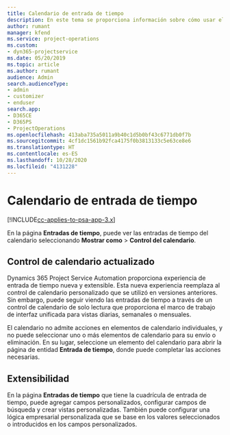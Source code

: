 ```yaml
---
title: Calendario de entrada de tiempo
description: En este tema se proporciona información sobre cómo usar el calendario de entrada de tiempo.
author: rumant
manager: kfend
ms.service: project-operations
ms.custom:
- dyn365-projectservice
ms.date: 05/20/2019
ms.topic: article
ms.author: rumant
audience: Admin
search.audienceType:
- admin
- customizer
- enduser
search.app:
- D365CE
- D365PS
- ProjectOperations
ms.openlocfilehash: 413aba735a5011a9b40c1d5b0bf43c6771db0f7b
ms.sourcegitcommit: 4cf1dc1561b92fca4175f0b3813133c5e63ce8e6
ms.translationtype: HT
ms.contentlocale: es-ES
ms.lasthandoff: 10/28/2020
ms.locfileid: "4131228"
---
```

# <a name="time-entry-calendar"></a>Calendario de entrada de tiempo

[!INCLUDE[cc-applies-to-psa-app-3.x](../includes/cc-applies-to-psa-app-3x.md)]

En la página **Entradas de tiempo**, puede ver las entradas de tiempo del calendario seleccionando **Mostrar como** \> **Control del calendario**.

## <a name="updated-calendar-control"></a>Control de calendario actualizado

Dynamics 365 Project Service Automation proporciona experiencia de entrada de tiempo nueva y extensible. Esta nueva experiencia reemplaza al control de calendario personalizado que se utilizó en versiones anteriores. Sin embargo, puede seguir viendo las entradas de tiempo a través de un control de calendario de solo lectura que proporciona el marco de trabajo de interfaz unificada para vistas diarias, semanales o mensuales.

El calendario no admite acciones en elementos de calendario individuales, y no puede seleccionar uno o más elementos de calendario para su envío o eliminación. En su lugar, seleccione un elemento del calendario para abrir la página de entidad **Entrada de tiempo**, donde puede completar las acciones necesarias.

## <a name="extensibility"></a>Extensibilidad

En la página **Entradas de tiempo** que tiene la cuadrícula de entrada de tiempo, puede agregar campos personalizados, configurar campos de búsqueda y crear vistas personalizadas. También puede configurar una lógica empresarial personalizada que se base en los valores seleccionados o introducidos en los campos personalizados.

